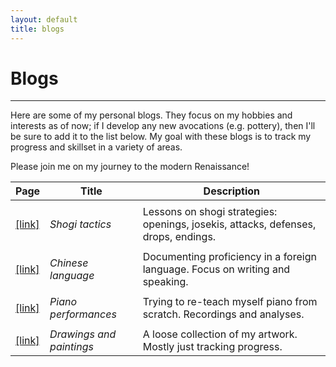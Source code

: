 ```yaml
---
layout: default
title: blogs
---
```


# Blogs

----

Here are some of my personal blogs. They focus on my hobbies and interests as of now; if I develop any new avocations (e.g. pottery), then I'll be sure to add it to the list below. My goal with these blogs is to track my progress and skillset in a variety of areas.

Please join me on my journey to the modern Renaissance!

|Page|Title|Description|
|---|---|---|
||||
|[[link]][shogi]|*Shogi tactics*|Lessons on shogi strategies: openings, josekis, attacks, defenses, drops, endings.|
||||
|[[link]][chinese]|*Chinese language*|Documenting proficiency in a foreign language. Focus on writing and speaking.|
||||
|[[link]][piano]|*Piano performances*|Trying to re-teach myself piano from scratch. Recordings and analyses.|
||||
|[[link]][art]|*Drawings and paintings*|A loose collection of my artwork. Mostly just tracking progress.|

[finance]: {{site.baseurl}}/blogs/finance/
[shogi]:   {{site.baseurl}}/blogs/shogi/
[chinese]: {{site.baseurl}}/blogs/chinese/
[piano]:   {{site.baseurl}}/blogs/piano/
[art]:     {{site.baseurl}}/blogs/art/
